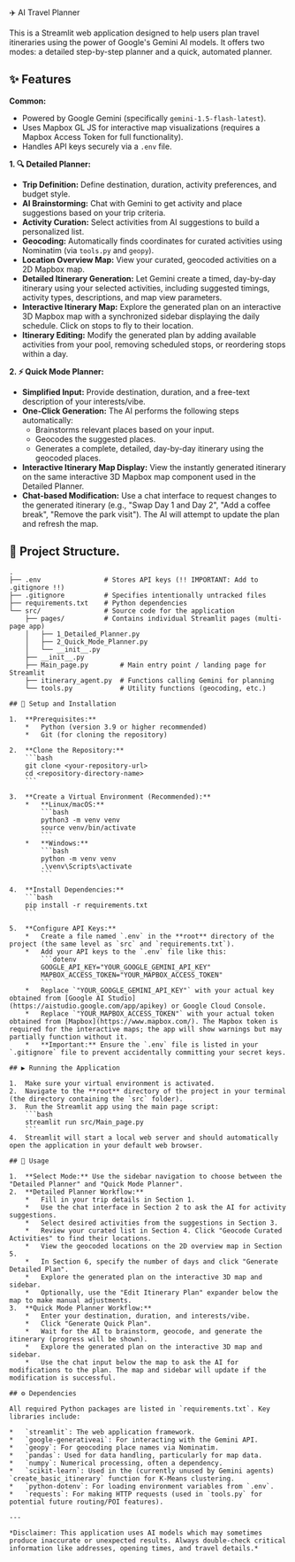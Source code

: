  ✈️ AI Travel Planner

This is a Streamlit web application designed to help users plan travel itineraries using the power of Google's Gemini AI models. It offers two modes: a detailed step-by-step planner and a quick, automated planner.

## ✨ Features

**Common:**
*   Powered by Google Gemini (specifically `gemini-1.5-flash-latest`).
*   Uses Mapbox GL JS for interactive map visualizations (requires a Mapbox Access Token for full functionality).
*   Handles API keys securely via a `.env` file.

**1. 🔍 Detailed Planner:**
*   **Trip Definition:** Define destination, duration, activity preferences, and budget style.
*   **AI Brainstorming:** Chat with Gemini to get activity and place suggestions based on your trip criteria.
*   **Activity Curation:** Select activities from AI suggestions to build a personalized list.
*   **Geocoding:** Automatically finds coordinates for curated activities using Nominatim (via `tools.py` and `geopy`).
*   **Location Overview Map:** View your curated, geocoded activities on a 2D Mapbox map.
*   **Detailed Itinerary Generation:** Let Gemini create a timed, day-by-day itinerary using your selected activities, including suggested timings, activity types, descriptions, and map view parameters.
*   **Interactive Itinerary Map:** Explore the generated plan on an interactive 3D Mapbox map with a synchronized sidebar displaying the daily schedule. Click on stops to fly to their location.
*   **Itinerary Editing:** Modify the generated plan by adding available activities from your pool, removing scheduled stops, or reordering stops within a day.

**2. ⚡ Quick Mode Planner:**
*   **Simplified Input:** Provide destination, duration, and a free-text description of your interests/vibe.
*   **One-Click Generation:** The AI performs the following steps automatically:
    *   Brainstorms relevant places based on your input.
    *   Geocodes the suggested places.
    *   Generates a complete, detailed, day-by-day itinerary using the geocoded places.
*   **Interactive Itinerary Map Display:** View the instantly generated itinerary on the same interactive 3D Mapbox map component used in the Detailed Planner.
*   **Chat-based Modification:** Use a chat interface to request changes to the generated itinerary (e.g., "Swap Day 1 and Day 2", "Add a coffee break", "Remove the park visit"). The AI will attempt to update the plan and refresh the map.

## 📁 Project Structure.
```text
.
├── .env                # Stores API keys (!! IMPORTANT: Add to .gitignore !!)
├── .gitignore          # Specifies intentionally untracked files
├── requirements.txt    # Python dependencies
└── src/                # Source code for the application
    ├── pages/          # Contains individual Streamlit pages (multi-page app)
    │   ├── 1_Detailed_Planner.py
    │   ├── 2_Quick_Mode_Planner.py
    │   └── __init__.py
    ├── __init__.py
    ├── Main_page.py        # Main entry point / landing page for Streamlit
    ├── itinerary_agent.py  # Functions calling Gemini for planning
    └── tools.py            # Utility functions (geocoding, etc.)

## 🚀 Setup and Installation

1.  **Prerequisites:**
    *   Python (version 3.9 or higher recommended)
    *   Git (for cloning the repository)

2.  **Clone the Repository:**
    ```bash
    git clone <your-repository-url>
    cd <repository-directory-name>
    ```

3.  **Create a Virtual Environment (Recommended):**
    *   **Linux/macOS:**
        ```bash
        python3 -m venv venv
        source venv/bin/activate
        ```
    *   **Windows:**
        ```bash
        python -m venv venv
        .\venv\Scripts\activate
        ```

4.  **Install Dependencies:**
    ```bash
    pip install -r requirements.txt
    ```

5.  **Configure API Keys:**
    *   Create a file named `.env` in the **root** directory of the project (the same level as `src` and `requirements.txt`).
    *   Add your API keys to the `.env` file like this:
        ```dotenv
        GOOGLE_API_KEY="YOUR_GOOGLE_GEMINI_API_KEY"
        MAPBOX_ACCESS_TOKEN="YOUR_MAPBOX_ACCESS_TOKEN"
        ```
    *   Replace `"YOUR_GOOGLE_GEMINI_API_KEY"` with your actual key obtained from [Google AI Studio](https://aistudio.google.com/app/apikey) or Google Cloud Console.
    *   Replace `"YOUR_MAPBOX_ACCESS_TOKEN"` with your actual token obtained from [Mapbox](https://www.mapbox.com/). The Mapbox token is required for the interactive maps; the app will show warnings but may partially function without it.
    *   **Important:** Ensure the `.env` file is listed in your `.gitignore` file to prevent accidentally committing your secret keys.

## ▶️ Running the Application

1.  Make sure your virtual environment is activated.
2.  Navigate to the **root** directory of the project in your terminal (the directory containing the `src` folder).
3.  Run the Streamlit app using the main page script:
    ```bash
    streamlit run src/Main_page.py
    ```
4.  Streamlit will start a local web server and should automatically open the application in your default web browser.

## 📝 Usage

1.  **Select Mode:** Use the sidebar navigation to choose between the "Detailed Planner" and "Quick Mode Planner".
2.  **Detailed Planner Workflow:**
    *   Fill in your trip details in Section 1.
    *   Use the chat interface in Section 2 to ask the AI for activity suggestions.
    *   Select desired activities from the suggestions in Section 3.
    *   Review your curated list in Section 4. Click "Geocode Curated Activities" to find their locations.
    *   View the geocoded locations on the 2D overview map in Section 5.
    *   In Section 6, specify the number of days and click "Generate Detailed Plan".
    *   Explore the generated plan on the interactive 3D map and sidebar.
    *   Optionally, use the "Edit Itinerary Plan" expander below the map to make manual adjustments.
3.  **Quick Mode Planner Workflow:**
    *   Enter your destination, duration, and interests/vibe.
    *   Click "Generate Quick Plan".
    *   Wait for the AI to brainstorm, geocode, and generate the itinerary (progress will be shown).
    *   Explore the generated plan on the interactive 3D map and sidebar.
    *   Use the chat input below the map to ask the AI for modifications to the plan. The map and sidebar will update if the modification is successful.

## ⚙️ Dependencies

All required Python packages are listed in `requirements.txt`. Key libraries include:

*   `streamlit`: The web application framework.
*   `google-generativeai`: For interacting with the Gemini API.
*   `geopy`: For geocoding place names via Nominatim.
*   `pandas`: Used for data handling, particularly for map data.
*   `numpy`: Numerical processing, often a dependency.
*   `scikit-learn`: Used in the (currently unused by Gemini agents) `create_basic_itinerary` function for K-Means clustering.
*   `python-dotenv`: For loading environment variables from `.env`.
*   `requests`: For making HTTP requests (used in `tools.py` for potential future routing/POI features).

---

*Disclaimer: This application uses AI models which may sometimes produce inaccurate or unexpected results. Always double-check critical information like addresses, opening times, and travel details.*